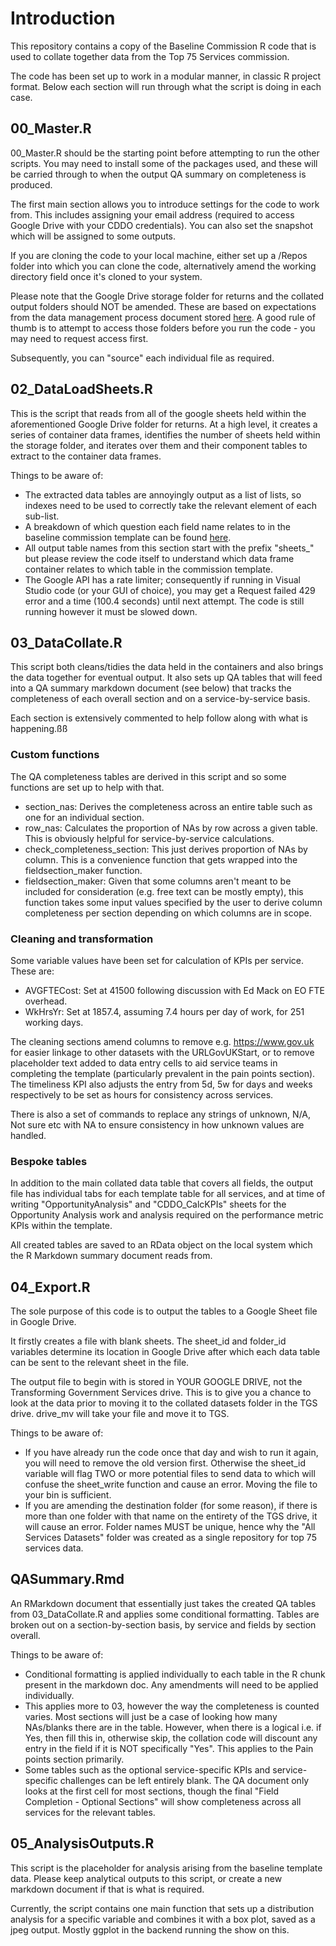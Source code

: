 # Introduction

This repository contains a copy of the Baseline Commission R code that is 
used to collate together data from the Top 75 Services commission.

The code has been set up to work in a modular manner, in classic R project 
format. Below each section will run through what the script is doing in 
each case.

## 00_Master.R

00_Master.R should be the starting point before attempting to run the other 
scripts. You may need to install some of the packages used, and these will be 
carried through to when the output QA summary on completeness is produced.

The first main section allows you to introduce settings for the code to work 
from. This includes assigning your email address (required to access Google 
Drive with your CDDO credentials). You can also set the snapshot which will 
be assigned to some outputs.

If you are cloning the code to your local machine, either set up a /Repos 
folder into which you can clone the code, alternatively amend the working 
directory field once it's cloned to your system.

Please note that the Google Drive storage folder for returns and the collated 
output folders should NOT be amended. These are based on expectations from the
data management process document stored [here](https://docs.google.com/document/d/1DScBh7fYkMnF-vLAReS4IXXPfMzUKQ0NJ4I34gl1bYM/edit). A good rule of thumb is to 
attempt to access those folders before you run the code \- you may need to 
request access first.

Subsequently, you can "source" each individual file as required.

## 02_DataLoadSheets.R

This is the script that reads from all of the google sheets held within the 
aforementioned Google Drive folder for returns. At a high level, it creates a 
series of container data frames, identifies the number of sheets held within the 
storage folder, and iterates over them and their component tables to extract to the 
container data frames.

Things to be aware of:

- The extracted data tables are annoyingly output as a list of lists, so 
indexes need to be used to correctly take the relevant element of each sub-list.
- A breakdown of which question each field name relates to in the baseline commission 
template can be found [here](https://docs.google.com/spreadsheets/d/1cEdgBv2dQEUVoZRechZKynrt8IS86IoMMldNiPKmnMA/edit#gid=0).
- All output table names from this section start with the prefix "sheets_" 
but please review the code itself to understand which data frame container 
relates to which table in the commission template.
- The Google API has a rate limiter; consequently if running in Visual Studio 
code (or your GUI of choice), you may get a Request failed 429 error and a 
time (100.4 seconds) until next attempt. The code is still running however it 
must be slowed down.

## 03_DataCollate.R

This script both cleans/tidies the data held in the containers and also 
brings the data together for eventual output. It also sets up QA tables that
will feed into a QA summary markdown document (see below) that tracks the 
completeness of each overall section and on a service-by-service basis.

Each section is extensively commented to help follow along with what is happening.ßß

### Custom functions
The QA completeness tables are derived in this script and so some functions 
are set up to help with that.

- section_nas: Derives the completeness across an entire table such as one
for an individual section.
- row_nas: Calculates the proportion of NAs by row across a given table. 
This is obviously helpful for service-by-service calculations.
- check_completeness_section: This just derives proportion of NAs by 
column. This is a convenience function that gets wrapped into the fieldsection_maker 
function.
- fieldsection_maker: Given that some columns aren't meant to be included 
for consideration (e.g. free text can be mostly empty), this function takes 
some input values specified by the user to derive column completeness per 
section depending on which columns are in scope.

### Cleaning and transformation

Some variable values have been set for calculation of KPIs per service. These are:

- AVGFTECost: Set at 41500 following discussion with Ed Mack on EO FTE overhead.
- WkHrsYr: Set at 1857.4, assuming 7.4 hours per day of work, for 251 working days.

The cleaning sections amend columns to remove e.g. https://www.gov.uk for easier 
linkage to other datasets with the URLGovUKStart, or to remove placeholder 
text added to data entry cells to aid service teams in completing the template 
(particularly prevalent in the pain points section). The timeliness KPI 
also adjusts the entry from 5d, 5w for days and weeks respectively to be 
set as hours for consistency across services.

There is also a set of commands to replace any strings of unknown, N/A, 
Not sure etc with NA to ensure consistency in how unknown values are handled.

### Bespoke tables

In addition to the main collated data table that covers all fields, the 
output file has individual tabs for each template table for all services, 
and at time of writing "OpportunityAnalysis" and "CDDO_CalcKPIs" sheets for 
the Opportunity Analysis work and analysis required on the performance metric 
KPIs within the template.

All created tables are saved to an RData object on the local system which 
the R Markdown summary document reads from.

## 04_Export.R

The sole purpose of this code is to output the tables to a Google Sheet 
file in Google Drive.

It firstly creates a file with blank sheets. The sheet_id and folder_id variables 
determine its location in Google Drive after which each data table can be sent to 
the relevant sheet in the file. 

The output file to begin with is stored in YOUR GOOGLE DRIVE, not the 
Transforming Government Services drive. This is to give you a chance to look 
at the data prior to moving it to the collated datasets folder in the TGS drive.
drive_mv will take your file and move it to TGS.

Things to be aware of:

- If you have already run the code once that day and wish to run it again, 
you will need to remove the old version first. Otherwise the sheet_id variable 
will flag TWO or more potential files to send data to which will confuse the
sheet_write function and cause an error. Moving the file to your bin is sufficient.
- If you are amending the destination folder (for some reason), if there is more 
than one folder with that name on the entirety of the TGS drive, it will 
cause an error. Folder names MUST be unique, hence why the "All Services Datasets" 
folder was created as a single repository for top 75 services data.

## QASummary.Rmd

An RMarkdown document that essentially just takes the created QA tables from
03_DataCollate.R and applies some conditional formatting. Tables are broken out 
on a section-by-section basis, by service and fields by section overall.

Things to be aware of:

- Conditional formatting is applied individually to each table in the R chunk 
present in the markdown doc. Any amendments will need to be applied individually.
- This applies more to 03, however the way the completeness is counted varies. 
Most sections will just be a case of looking how many NAs/blanks there are in 
the table. However, when there is a logical i.e. if Yes, then fill this in, 
otherwise skip, the collation code will discount any entry in the field if it 
is NOT specifically "Yes". This applies to the Pain points section primarily.
- Some tables such as the optional service-specific KPIs and service-specific 
challenges can be left entirely blank. The QA document only looks at the first 
cell for most sections, though the final "Field Completion - Optional Sections"
will show completeness across all services for the relevant tables.

## 05_AnalysisOutputs.R

This script is the placeholder for analysis arising from the baseline template 
data. Please keep analytical outputs to this script, or create a new 
markdown document if that is what is required.

Currently, the script contains one main function that sets up a distribution 
analysis for a specific variable and combines it with a box plot, saved 
as a jpeg output. Mostly ggplot in the backend running the show on this.
